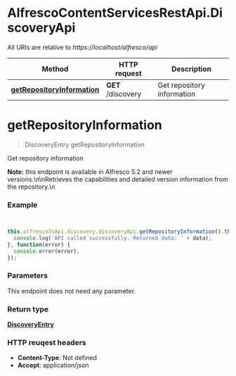 # AlfrescoContentServicesRestApi.DiscoveryApi

All URIs are relative to *https://localhost/alfresco/api*

Method | HTTP request | Description
------------- | ------------- | -------------
[**getRepositoryInformation**](DiscoveryApi.md#getRepositoryInformation) | **GET** /discovery | Get repository information


<a name="getRepositoryInformation"></a>
# **getRepositoryInformation**
> DiscoveryEntry getRepositoryInformation

Get repository information

**Note:** this endpoint is available in Alfresco 5.2 and newer versions.\n\nRetrieves the capabilities and detailed version information from the repository.\n

### Example
```javascript


this.alfrescoJsApi.discovery.discoveryApi.getRepositoryInformation().then(function(data) {
  console.log('API called successfully. Returned data: ' + data);
}, function(error) {
  console.error(error);
});

```

### Parameters
This endpoint does not need any parameter.

### Return type

[**DiscoveryEntry**](DiscoveryEntry.md)

### HTTP reuqest headers

 - **Content-Type**: Not defined
 - **Accept**: application/json

